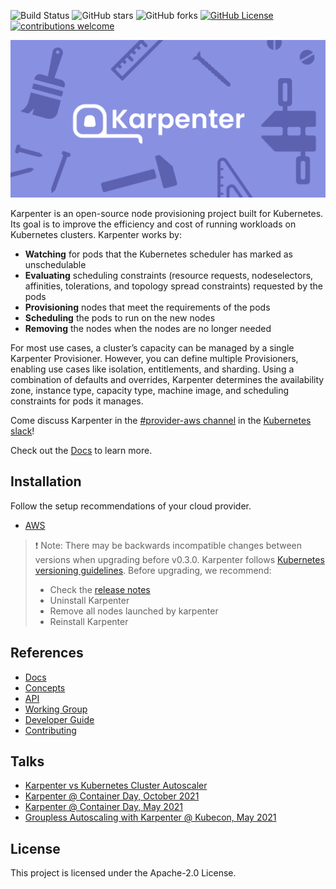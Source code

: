 ![Build Status](https://img.shields.io/github/workflow/status/aws/karpenter/CI/main)
![GitHub stars](https://img.shields.io/github/stars/aws/karpenter)
![GitHub forks](https://img.shields.io/github/forks/aws/karpenter)
[![GitHub License](https://img.shields.io/badge/License-Apache%202.0-ff69b4.svg)](https://github.com/aws/karpenter/blob/main/LICENSE)
[![contributions welcome](https://img.shields.io/badge/contributions-welcome-brightgreen.svg?style=flat)](https://github.com/aws/karpenter/issues)

![](website/static/banner.png)

Karpenter is an open-source node provisioning project built for Kubernetes.
Its goal is to improve the efficiency and cost of running workloads on Kubernetes clusters.
Karpenter works by:

* **Watching** for pods that the Kubernetes scheduler has marked as unschedulable
* **Evaluating** scheduling constraints (resource requests, nodeselectors, affinities, tolerations, and topology spread constraints) requested by the pods
* **Provisioning** nodes that meet the requirements of the pods
* **Scheduling** the pods to run on the new nodes
* **Removing** the nodes when the nodes are no longer needed

For most use cases, a cluster’s capacity can be managed by a single Karpenter Provisioner.
However, you can define multiple Provisioners, enabling use cases like isolation, entitlements, and sharding.
Using a combination of defaults and overrides, Karpenter determines the availability zone, instance type, capacity type, machine image, and scheduling constraints for pods it manages.

Come discuss Karpenter in the [#provider-aws channel](https://kubernetes.slack.com/archives/C0LRMHZ1T) in the [Kubernetes slack](https://slack.k8s.io/)!

Check out the [Docs](https://karpenter.sh/) to learn more.

## Installation

Follow the setup recommendations of your cloud provider.
- [AWS](https://karpenter.sh/docs/getting-started/)

> ❗ Note: There may be backwards incompatible changes between versions when upgrading before v0.3.0. Karpenter follows [Kubernetes versioning guidelines](https://kubernetes.io/docs/concepts/overview/kubernetes-api/#api-changes). Before upgrading, we recommend:
> - Check the [release notes](https://github.com/aws/karpenter/releases)
> - Uninstall Karpenter
> - Remove all nodes launched by karpenter
> - Reinstall Karpenter

## References
- [Docs](https://karpenter.sh/docs/)
- [Concepts](https://karpenter.sh/docs/concepts/)
- [API](https://karpenter.sh/docs/provisioner/)
- [Working Group](WORKING_GROUP.md)
- [Developer Guide](https://karpenter.sh/docs/development-guide/)
- [Contributing](CONTRIBUTING.md)

## Talks
- [Karpenter vs Kubernetes Cluster Autoscaler](https://youtu.be/3QsVRHVdOnM)
- [Karpenter @ Container Day, October 2021](https://youtu.be/qxWJRUF6JJc)
- [Karpenter @ Container Day, May 2021](https://youtu.be/MZ-4HzOC_ac?t=7137)
- [Groupless Autoscaling with Karpenter @ Kubecon, May 2021](https://www.youtube.com/watch?v=43g8uPohTgc)

## License
This project is licensed under the Apache-2.0 License.
